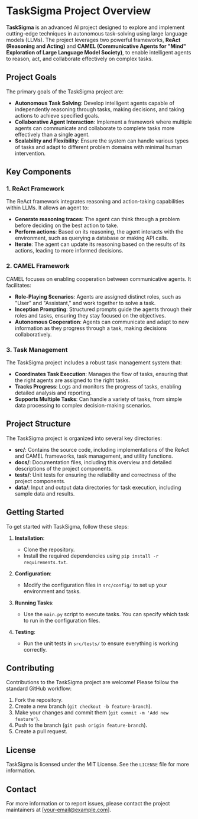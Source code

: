 # TaskSigma Project Overview

**TaskSigma** is an advanced AI project designed to explore and implement cutting-edge techniques in autonomous task-solving using large language models (LLMs). The project leverages two powerful frameworks, **ReAct (Reasoning and Acting)** and **CAMEL (Communicative Agents for "Mind" Exploration of Large Language Model Society)**, to enable intelligent agents to reason, act, and collaborate effectively on complex tasks.

## Project Goals

The primary goals of the TaskSigma project are:

- **Autonomous Task Solving**: Develop intelligent agents capable of independently reasoning through tasks, making decisions, and taking actions to achieve specified goals.
- **Collaborative Agent Interaction**: Implement a framework where multiple agents can communicate and collaborate to complete tasks more effectively than a single agent.
- **Scalability and Flexibility**: Ensure the system can handle various types of tasks and adapt to different problem domains with minimal human intervention.

## Key Components

### 1. **ReAct Framework**

The ReAct framework integrates reasoning and action-taking capabilities within LLMs. It allows an agent to:

- **Generate reasoning traces**: The agent can think through a problem before deciding on the best action to take.
- **Perform actions**: Based on its reasoning, the agent interacts with the environment, such as querying a database or making API calls.
- **Iterate**: The agent can update its reasoning based on the results of its actions, leading to more informed decisions.

### 2. **CAMEL Framework**

CAMEL focuses on enabling cooperation between communicative agents. It facilitates:

- **Role-Playing Scenarios**: Agents are assigned distinct roles, such as "User" and "Assistant," and work together to solve a task.
- **Inception Prompting**: Structured prompts guide the agents through their roles and tasks, ensuring they stay focused on the objectives.
- **Autonomous Cooperation**: Agents can communicate and adapt to new information as they progress through a task, making decisions collaboratively.

### 3. **Task Management**

The TaskSigma project includes a robust task management system that:

- **Coordinates Task Execution**: Manages the flow of tasks, ensuring that the right agents are assigned to the right tasks.
- **Tracks Progress**: Logs and monitors the progress of tasks, enabling detailed analysis and reporting.
- **Supports Multiple Tasks**: Can handle a variety of tasks, from simple data processing to complex decision-making scenarios.

## Project Structure

The TaskSigma project is organized into several key directories:

- **src/**: Contains the source code, including implementations of the ReAct and CAMEL frameworks, task management, and utility functions.
- **docs/**: Documentation files, including this overview and detailed descriptions of the project components.
- **tests/**: Unit tests for ensuring the reliability and correctness of the project components.
- **data/**: Input and output data directories for task execution, including sample data and results.

## Getting Started

To get started with TaskSigma, follow these steps:

1. **Installation**:
    - Clone the repository.
    - Install the required dependencies using `pip install -r requirements.txt`.

2. **Configuration**:
    - Modify the configuration files in `src/config/` to set up your environment and tasks.

3. **Running Tasks**:
    - Use the `main.py` script to execute tasks. You can specify which task to run in the configuration files.

4. **Testing**:
    - Run the unit tests in `src/tests/` to ensure everything is working correctly.

## Contributing

Contributions to the TaskSigma project are welcome! Please follow the standard GitHub workflow:

1. Fork the repository.
2. Create a new branch (`git checkout -b feature-branch`).
3. Make your changes and commit them (`git commit -m 'Add new feature'`).
4. Push to the branch (`git push origin feature-branch`).
5. Create a pull request.

## License

TaskSigma is licensed under the MIT License. See the `LICENSE` file for more information.

## Contact

For more information or to report issues, please contact the project maintainers at [your-email@example.com].
